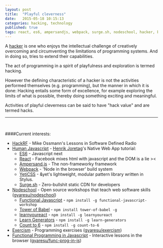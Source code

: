 ```yaml
---
layout: post
title:  "Playful cleverness"
date:   2015-05-18 10:15:13
categories: hacking, technology
published: true
tags: react, es6, ampersandjs, webpack, surge.sh, nodeschool, hacker, babel, exercism, fp, yeticss, humanjavascript, hackrf, technology, programming
---
```

A [hacker][hacker] is one who enjoys the intellectual challenge of creatively overcoming and circumventing the limitations of programming systems. And in doing so, tries to extend their capabilities.

The act of programming in a spirit of playfulness and exploration is termed hacking.

<!--more-->

However the defining characteristic of a hacker is not the activities performed themselves (e.g. programming), but the manner in which it is done: Hacking entails some form of excellence, for example exploring the limits of what is possible, thereby doing something exciting and meaningful.

Activities of playful cleverness can be said to have "hack value" and are termed hacks.

<hr>

<br />

####Current interests:

* [HackRF][hackrf] - Mike Ossmann's Lessons in Software Defined Radio
* [Human Javascript][humanjs] - [Henrik Joretag][henrik]'s Native Web App tutorial:
  * [ES6][ES6] - Javascript next
  * [React][react] - Facebook mixes html with javascript and the DOM is a lie ><
  * [Ampersand.js][ampersandjs] - The non-frameworky framework
  * [Webpack][webpack] - 'Node in the browser' build system
  * [YetiCSS][yeticss] - &yet's lightweight, modular pattern library written in Stylus.
  * [Surge.sh][surge] - Zero-bullshit static CDN for developers
* [Nodeschool][nodeschool] - Open source workshops that teach web software skills ([gyaresu/nodeschool][nodeschool-repo])
  * [Functional Javascript][funcjs] - `npm install -g functional-javascript-workshop`
  * [Tower of Babel][babel] - `npm install tower-of-babel -g`
  * [learnyoureact][learnyoureact] - `npm install -g learnyoureact`
  * [Learn Generators][generators] - `npm install -g learn-generators`
  * [Count to 6][6] - `npm install -g count-to-6`
* [Exercism][exercism] - Programming exercises ([gyaresu/exercism][exercism-solutions])
* [Functional Programming in Javascript][funcprogjs] - Interactive lessons in the browser ([gyaresu/func-prog-in-js][funcsol])


[funcsol]:             https://github.com/gyaresu/func-prog-in-js
[funcprogjs]:          https://jhusain.github.io/learnrx/
[nodeschool-repo]:     https://github.com/gyaresu/nodeschool
[exercism-solutions]:  https://github.com/gyaresu/exercism
[exercism]:            http://exercism.io/
[6]:                   https://github.com/domenic/count-to-6
[generators]:          https://github.com/isRuslan/learn-generators
[learnyoureact]:       https://github.com/tako-black/learnyoureact
[babel]:               https://github.com/yosuke-furukawa/tower-of-babel
[funcjs]:              https://github.com/timoxley/functional-javascript-workshop
[ES6]:                 https://en.wikipedia.org/wiki/ECMAScript
[react]:               https://facebook.github.io/react/
[ampersandjs]:         http://ampersandjs.com/
[hacker]:              https://en.wikipedia.org/wiki/Hacker_%28programmer_subculture%29
[hackrf]:              https://greatscottgadgets.com/sdr/
[henrik]:              https://twitter.com/HenrikJoreteg
[humanjs]:             http://learn.humanjavascript.com/react-ampersand
[nodeschool]:          http://nodeschool.io
[webpack]:             http://webpack.github.io/
[yeticss]:             http://yeticss.com/
[surge]:               http://surge.sh/